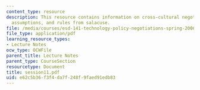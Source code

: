 ```yaml
---
content_type: resource
description: This resource contains information on cross-cultural negotiations, alternative
  assumptions, and rules from salacuse.
file: /media/courses/esd-141-technology-policy-negotiations-spring-2006/e62c5b36f3f4da7f248f9faed91edb83_session11.pdf
file_type: application/pdf
learning_resource_types:
- Lecture Notes
ocw_type: OCWFile
parent_title: Lecture Notes
parent_type: CourseSection
resourcetype: Document
title: session11.pdf
uid: e62c5b36-f3f4-da7f-248f-9faed91edb83
---
```

